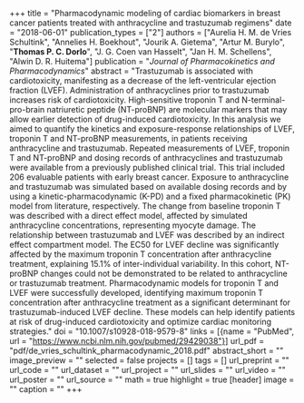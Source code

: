 +++
title = "Pharmacodynamic modeling of cardiac biomarkers in breast cancer patients treated with anthracycline and trastuzumab regimens"
date = "2018-06-01"
publication_types = ["2"]
authors = ["Aurelia H. M. de Vries Schultink", "Annelies H. Boekhout", "Jourik A. Gietema", "Artur M. Burylo", "**Thomas P. C. Dorlo**", "J. G. Coen van Hasselt", "Jan H. M. Schellens", "Alwin D. R. Huitema"]
publication = "_Journal of Pharmacokinetics and Pharmacodynamics_"
abstract = "Trastuzumab is associated with cardiotoxicity, manifesting as a decrease of the left-ventricular ejection fraction (LVEF). Administration of anthracyclines prior to trastuzumab increases risk of cardiotoxicity. High-sensitive troponin T and N-terminal-pro-brain natriuretic peptide (NT-proBNP) are molecular markers that may allow earlier detection of drug-induced cardiotoxicity. In this analysis we aimed to quantify the kinetics and exposure-response relationships of LVEF, troponin T and NT-proBNP measurements, in patients receiving anthracycline and trastuzumab. Repeated measurements of LVEF, troponin T and NT-proBNP and dosing records of anthracyclines and trastuzumab were available from a previously published clinical trial. This trial included 206 evaluable patients with early breast cancer. Exposure to anthracycline and trastuzumab was simulated based on available dosing records and by using a kinetic-pharmacodynamic (K-PD) and a fixed pharmacokinetic (PK) model from literature, respectively. The change from baseline troponin T was described with a direct effect model, affected by simulated anthracycline concentrations, representing myocyte damage. The relationship between trastuzumab and LVEF was described by an indirect effect compartment model. The EC50 for LVEF decline was significantly affected by the maximum troponin T concentration after anthracycline treatment, explaining 15.1% of inter-individual variability. In this cohort, NT-proBNP changes could not be demonstrated to be related to anthracycline or trastuzumab treatment. Pharmacodynamic models for troponin T and LVEF were successfully developed, identifying maximum troponin T concentration after anthracycline treatment as a significant determinant for trastuzumab-induced LVEF decline. These models can help identify patients at risk of drug-induced cardiotoxicity and optimize cardiac monitoring strategies."
doi = "10.1007/s10928-018-9579-8"
links = [{name = "PubMed", url = "https://www.ncbi.nlm.nih.gov/pubmed/29429038"}]
url_pdf = "pdf/de_vries_schultink_pharmacodynamic_2018.pdf"
abstract_short = ""
image_preview = ""
selected = false
projects = []
tags = []
url_preprint = ""
url_code = ""
url_dataset = ""
url_project = ""
url_slides = ""
url_video = ""
url_poster = ""
url_source = ""
math = true
highlight = true
[header]
image = ""
caption = ""
+++
